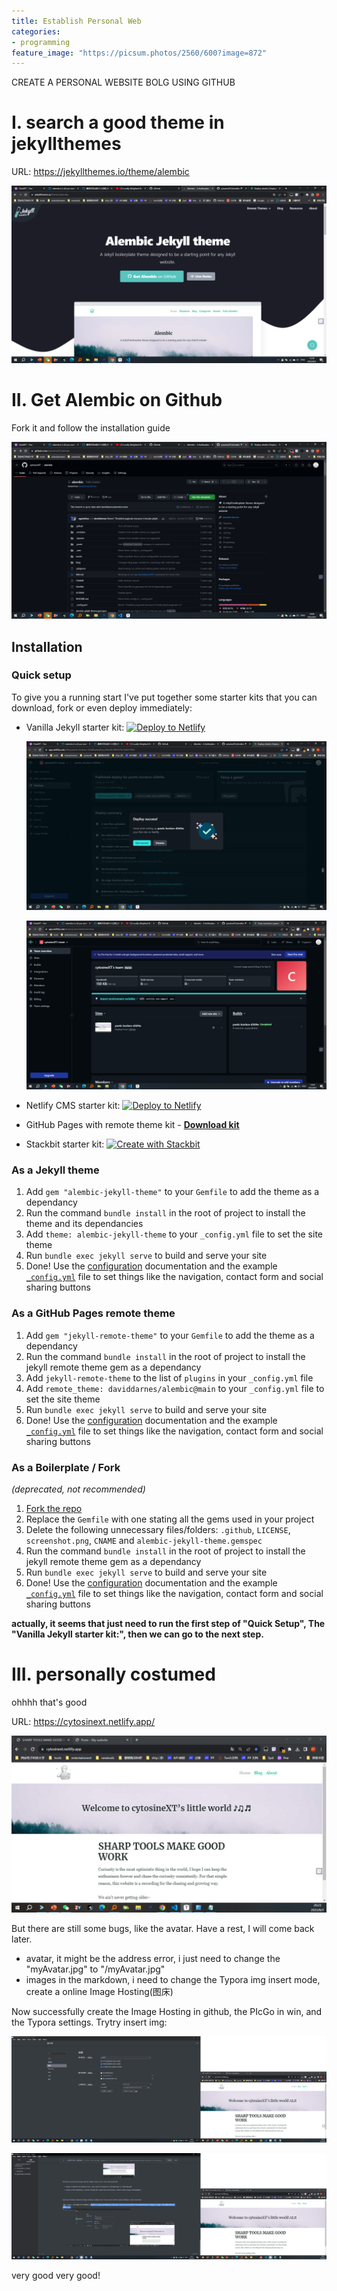 ```yaml
---
title: Establish Personal Web
categories:
- programming
feature_image: "https://picsum.photos/2560/600?image=872"
---
```


CREATE A PERSONAL WEBSITE BOLG USING GITHUB

# I. search a good theme in jekyllthemes

URL: https://jekyllthemes.io/theme/alembic

![](https://raw.githubusercontent.com/cytosineXT/PicGoimgbed/main/images/image-20230803135944487.png)

# II. Get Alembic on Github

Fork it and follow the installation guide

![](https://raw.githubusercontent.com/cytosineXT/PicGoimgbed/main/images/image-20230803140102257.png)

## Installation

### Quick setup

To give you a running start I've put together some starter kits that you can download, fork or even deploy immediately:

- Vanilla Jekyll starter kit: [![Deploy to Netlify](https://camo.githubusercontent.com/417d890ba67c98ad5856b715343a61cdbf07d72b9bd5b79dd45d43de634c29ea/68747470733a2f2f7777772e6e65746c6966792e636f6d2f696d672f6465706c6f792f627574746f6e2e737667)](https://app.netlify.com/start/deploy?repository=https://github.com/daviddarnes/alembic-kit)

  ![](https://raw.githubusercontent.com/cytosineXT/PicGoimgbed/main/images/image-20230803143545072.png)

  ![](https://raw.githubusercontent.com/cytosineXT/PicGoimgbed/main/images/image-20230803144448515.png)

- Netlify CMS starter kit: [![Deploy to Netlify](https://camo.githubusercontent.com/417d890ba67c98ad5856b715343a61cdbf07d72b9bd5b79dd45d43de634c29ea/68747470733a2f2f7777772e6e65746c6966792e636f6d2f696d672f6465706c6f792f627574746f6e2e737667)](https://app.netlify.com/start/deploy?repository=https://github.com/daviddarnes/alembic-netlifycms-kit&stack=cms)

- GitHub Pages with remote theme kit - **[Download kit](https://github.com/daviddarnes/alembic-kit/archive/remote-theme.zip)**

- Stackbit starter kit: [![Create with Stackbit](https://camo.githubusercontent.com/f0e43b3b54cafca1fb3f53affacc73aeb40c9abf5fc79c4416b4c0bf2a20211a/68747470733a2f2f6173736574732e737461636b6269742e636f6d2f62616467652f6372656174652d776974682d737461636b6269742e737667)](https://app.stackbit.com/create?theme=https://github.com/daviddarnes/alembic-stackbit-kit)

### As a Jekyll theme

1. Add `gem "alembic-jekyll-theme"` to your `Gemfile` to add the theme as a dependancy
2. Run the command `bundle install` in the root of project to install the theme and its dependancies
3. Add `theme: alembic-jekyll-theme` to your `_config.yml` file to set the site theme
4. Run `bundle exec jekyll serve` to build and serve your site
5. Done! Use the [configuration](https://github.com/cytosineXT/alembic#configuration) documentation and the example [`_config.yml`](https://github.com/daviddarnes/alembic/blob/master/_config.yml) file to set things like the navigation, contact form and social sharing buttons

### As a GitHub Pages remote theme

1. Add `gem "jekyll-remote-theme"` to your `Gemfile` to add the theme as a dependancy
2. Run the command `bundle install` in the root of project to install the jekyll remote theme gem as a dependancy
3. Add `jekyll-remote-theme` to the list of `plugins` in your `_config.yml` file
4. Add `remote_theme: daviddarnes/alembic@main` to your `_config.yml` file to set the site theme
5. Run `bundle exec jekyll serve` to build and serve your site
6. Done! Use the [configuration](https://github.com/cytosineXT/alembic#configuration) documentation and the example [`_config.yml`](https://github.com/daviddarnes/alembic/blob/master/_config.yml) file to set things like the navigation, contact form and social sharing buttons

### As a Boilerplate / Fork

*(deprecated, not recommended)*

1. [Fork the repo](https://github.com/daviddarnes/alembic#fork-destination-box)
2. Replace the `Gemfile` with one stating all the gems used in your project
3. Delete the following unnecessary files/folders: `.github`, `LICENSE`, `screenshot.png`, `CNAME` and `alembic-jekyll-theme.gemspec`
4. Run the command `bundle install` in the root of project to install the jekyll remote theme gem as a dependancy
5. Run `bundle exec jekyll serve` to build and serve your site
6. Done! Use the [configuration](https://github.com/cytosineXT/alembic#configuration) documentation and the example [`_config.yml`](https://github.com/daviddarnes/alembic/blob/master/_config.yml) file to set things like the navigation, contact form and social sharing buttons



**actually, it seems that just need to run the first step of "Quick Setup", The "Vanilla Jekyll starter kit:", then we can go to the next step.**

# III. personally costumed

ohhhh that's good

URL: https://cytosinext.netlify.app/

<img src="https://raw.githubusercontent.com/cytosineXT/PicGoimgbed/main/images/image-20230803202345842.png" alt="image-20230803202345842" style="zoom:50%;" />

But there are still some bugs, like the avatar. Have a rest, I will come back later.

- avatar, it might be the address error, i just need to change the "myAvatar.jpg" to "/myAvatar.jpg"
- images in the markdown, i need to change the Typora img insert mode, create a online Image Hosting(图床) 



Now successfully create the Image Hosting in github, the PIcGo in win, and the Typora settings. Trytry insert img:

![image-20230803202108806](https://raw.githubusercontent.com/cytosineXT/PicGoimgbed/main/images/image-20230803202108806.png)

![image-20230803202236041](https://raw.githubusercontent.com/cytosineXT/PicGoimgbed/main/images/image-20230803202236041.png)



very good very good!